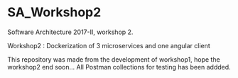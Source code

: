 # SA_Workshop2
Software Architecture 2017-II, workshop 2.

Workshop2 : Dockerization of 3 microservices and one angular client

This repository was made from the development of workshop1, hope the workshop2 end soon...
All Postman collections for testing has been addded.
